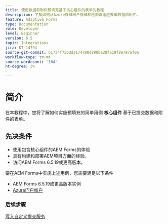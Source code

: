 ```yaml
---
title: 使用数据和附件预填充基于核心组件的表单的教程
description: 了解如何从Azure存储帐户存储和检索自适应表单数据和附件。
feature: Adaptive Forms
type: Documentation
role: Developer
level: Beginner
version: 6.5
topic: Integrations
jira: KT-14794
source-git-commit: b1734f75bdda174788d880be28fa19f8e787af0a
workflow-type: tm+mt
source-wordcount: '104'
ht-degree: 3%

---
```


# 简介

在本教程中，您将了解如何实施预填充的简单用例 **核心组件** 基于已提交数据和附件的表单。

## 先决条件

* 使用包含核心组件的AEM Forms的体验
* 具有构建和部署AEM项目方面的经验。
* 访问AEM Forms 6.5.19或更高版本。

要在AEM Forms中实施上述用例，您需要满足以下条件

* AEM Forms 6.5.19或更高版本实例
* [Azure门户帐户](https://portal.azure.com/)


### 后续步骤

[写入自定义提交服务](./create-custom-submit.md)
